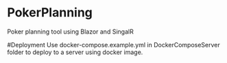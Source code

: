 # PokerPlanning
Poker planning tool using Blazor and SingalR

#Deployment
Use docker-compose.example.yml in DockerComposeServer folder to deploy to a server using docker image.
